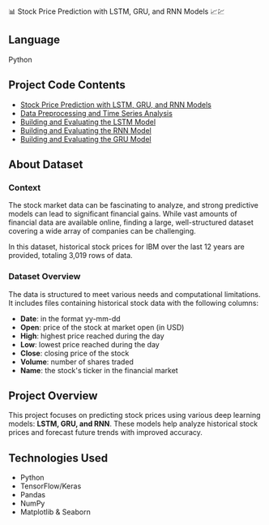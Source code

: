 📊 Stock Price Prediction with LSTM, GRU, and RNN Models  📈💹

## Language  
Python  

## Project Code  Contents  
- [Stock Price Prediction with LSTM, GRU, and RNN Models](#stock-price-prediction-with-lstm-gru-and-rnn-models)
- [Data Preprocessing and Time Series Analysis](#data-preprocessing)  
- [Building and Evaluating the LSTM Model](#building-and-evaluating-the-lstm-model)  
- [Building and Evaluating the RNN Model](#building-and-evaluating-the-rnn-model)  
- [Building and Evaluating the GRU Model](#building-and-evaluating-the-gru-model)

## About Dataset  

### Context  
The stock market data can be fascinating to analyze, and strong predictive models can lead to significant financial gains. While vast amounts of financial data are available online, finding a large, well-structured dataset covering a wide array of companies can be challenging.  

In this dataset, historical stock prices for IBM over the last 12 years are provided, totaling 3,019 rows of data.  

### Dataset Overview  
The data is structured to meet various needs and computational limitations. It includes files containing historical stock data with the following columns:  

- **Date**: in the format yy-mm-dd  
- **Open**: price of the stock at market open (in USD)  
- **High**: highest price reached during the day  
- **Low**: lowest price reached during the day  
- **Close**: closing price of the stock  
- **Volume**: number of shares traded  
- **Name**: the stock's ticker in the financial market  

## Project Overview  
This project focuses on predicting stock prices using various deep learning models: **LSTM, GRU, and RNN**. These models help analyze historical stock prices and forecast future trends with improved accuracy.  

## Technologies Used  
- Python  
- TensorFlow/Keras  
- Pandas  
- NumPy  
- Matplotlib & Seaborn  
